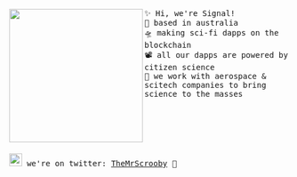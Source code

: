 <img align="left" width="240" src="https://avatars.githubusercontent.com/u/78838067?s=200&v=4"> <samp> ✨ Hi, we're Signal! <br>
  🌁 based in australia <br>
  🛸 making sci-fi dapps on the blockchain <br>
  📽 all our dapps are powered by citizen science <br>
  📖 we work with aerospace & scitech companies to bring science to the masses <br> 
   </samp>

<br><br><br><br><br>
<samp><img src="https://img.icons8.com/color/2x/twitter.png" width="23"> we're on twitter: [TheMrScrooby](https://www.twitter.com/TheMrScrooby) 💭
<br><br><br>
  
  <!--
### The team
  
** Liam Arbuckle


[![trophy](https://github-profile-trophy.vercel.app/?username=Gizmotronn&theme=nord&title=MultiLanguage,Organizations,Followers,Commits,Repositories)](https://github.com/ryo-ma/github-profile-trophy)
  
[![spotify-github-profile](https://spotify-github-profile.vercel.app/api/view?uid=22thftxib35zraloo4ct2unwa&cover_image=true&theme=novatorem)](https://github.com/kittinan/spotify-github-profile) <br>




<!--

**Here are some ideas to get you started:**

🙋‍♀️ A short introduction - what is your organization all about?
🌈 Contribution guidelines - how can the community get involved?
👩‍💻 Useful resources - where can the community find your docs? Is there anything else the community should know?
🍿 Fun facts - what does your team eat for breakfast?
🧙 Remember, you can do mighty things with the power of [Markdown](https://guides.github.com/features/mastering-markdown/)
-->
